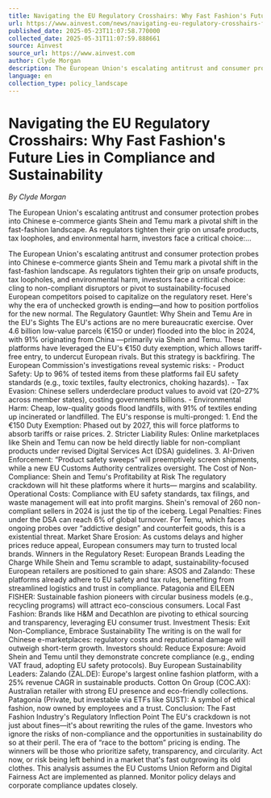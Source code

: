 ```yaml
---
title: Navigating the EU Regulatory Crosshairs: Why Fast Fashion's Future Lies in Compliance and Sustainability
url: https://www.ainvest.com/news/navigating-eu-regulatory-crosshairs-fast-fashion-future-lies-compliance-sustainability-2505/
published_date: 2025-05-23T11:07:58.770000
collected_date: 2025-05-31T11:07:59.888661
source: Ainvest
source_url: https://www.ainvest.com
author: Clyde Morgan
description: The European Union's escalating antitrust and consumer protection probes into Chinese e-commerce giants Shein and Temu mark a pivotal shift in the fast-fashion landscape. As regulators tighten their grip on unsafe products, tax loopholes, and environmental harm, investors face a critical choice:...
language: en
collection_type: policy_landscape
---
```


# Navigating the EU Regulatory Crosshairs: Why Fast Fashion's Future Lies in Compliance and Sustainability

*By Clyde Morgan*

The European Union's escalating antitrust and consumer protection probes into Chinese e-commerce giants Shein and Temu mark a pivotal shift in the fast-fashion landscape. As regulators tighten their grip on unsafe products, tax loopholes, and environmental harm, investors face a critical choice:...

The European Union's escalating antitrust and consumer protection probes into Chinese e-commerce giants Shein and Temu mark a pivotal shift in the fast-fashion landscape. As regulators tighten their grip on unsafe products, tax loopholes, and environmental harm, investors face a critical choice: cling to non-compliant disruptors or pivot to sustainability-focused European competitors poised to capitalize on the regulatory reset. Here's why the era of unchecked growth is ending—and how to position portfolios for the new normal. The Regulatory Gauntlet: Why Shein and Temu Are in the EU's Sights The EU's actions are no mere bureaucratic exercise. Over 4.6 billion low-value parcels (€150 or under) flooded into the bloc in 2024, with 91% originating from China —primarily via Shein and Temu. These platforms have leveraged the EU's €150 duty exemption, which allows tariff-free entry, to undercut European rivals. But this strategy is backfiring. The European Commission's investigations reveal systemic risks: - Product Safety: Up to 96% of tested items from these platforms fail EU safety standards (e.g., toxic textiles, faulty electronics, choking hazards). - Tax Evasion: Chinese sellers underdeclare product values to avoid vat (20–27% across member states), costing governments billions. - Environmental Harm: Cheap, low-quality goods flood landfills, with 91% of textiles ending up incinerated or landfilled. The EU's response is multi-pronged: 1. End the €150 Duty Exemption: Phased out by 2027, this will force platforms to absorb tariffs or raise prices. 2. Stricter Liability Rules: Online marketplaces like Shein and Temu can now be held directly liable for non-compliant products under revised Digital Services Act (DSA) guidelines. 3. AI-Driven Enforcement: “Product safety sweeps” will preemptively screen shipments, while a new EU Customs Authority centralizes oversight. The Cost of Non-Compliance: Shein and Temu's Profitability at Risk The regulatory crackdown will hit these platforms where it hurts— margins and scalability. Operational Costs: Compliance with EU safety standards, tax filings, and waste management will eat into profit margins. Shein's removal of 260 non-compliant sellers in 2024 is just the tip of the iceberg. Legal Penalties: Fines under the DSA can reach 6% of global turnover. For Temu, which faces ongoing probes over “addictive design” and counterfeit goods, this is a existential threat. Market Share Erosion: As customs delays and higher prices reduce appeal, European consumers may turn to trusted local brands. Winners in the Regulatory Reset: European Brands Leading the Charge While Shein and Temu scramble to adapt, sustainability-focused European retailers are positioned to gain share: ASOS and Zalando: These platforms already adhere to EU safety and tax rules, benefiting from streamlined logistics and trust in compliance. Patagonia and EILEEN FISHER: Sustainable fashion pioneers with circular business models (e.g., recycling programs) will attract eco-conscious consumers. Local Fast Fashion: Brands like H&amp;M and Decathlon are pivoting to ethical sourcing and transparency, leveraging EU consumer trust. Investment Thesis: Exit Non-Compliance, Embrace Sustainability The writing is on the wall for Chinese e-marketplaces: regulatory costs and reputational damage will outweigh short-term growth. Investors should: Reduce Exposure: Avoid Shein and Temu until they demonstrate concrete compliance (e.g., ending VAT fraud, adopting EU safety protocols). Buy European Sustainability Leaders: Zalando (ZAL.DE): Europe's largest online fashion platform, with a 25% revenue CAGR in sustainable products. Cotton On Group (COC.AX): Australian retailer with strong EU presence and eco-friendly collections. Patagonia (Private, but investable via ETFs like SUST): A symbol of ethical fashion, now owned by employees and a trust. Conclusion: The Fast Fashion Industry's Regulatory Inflection Point The EU's crackdown is not just about fines—it's about rewriting the rules of the game. Investors who ignore the risks of non-compliance and the opportunities in sustainability do so at their peril. The era of “race to the bottom” pricing is ending. The winners will be those who prioritize safety, transparency, and circularity. Act now, or risk being left behind in a market that's fast outgrowing its old clothes. This analysis assumes the EU Customs Union Reform and Digital Fairness Act are implemented as planned. Monitor policy delays and corporate compliance updates closely.
